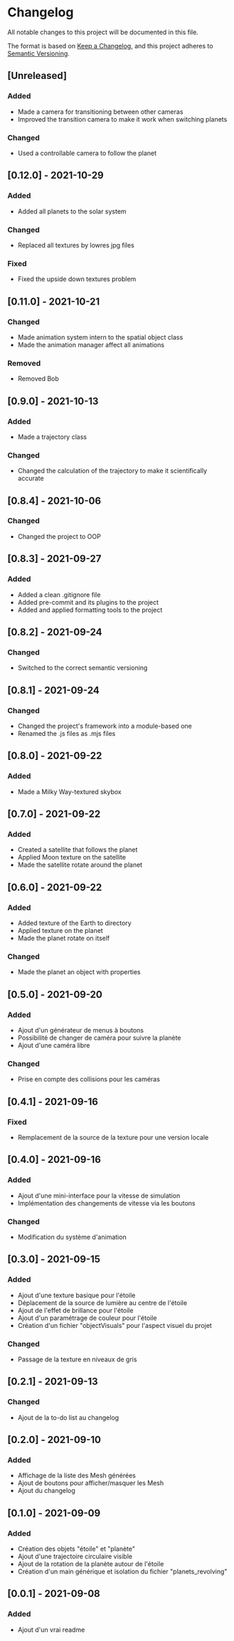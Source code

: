 # Changelog

All notable changes to this project will be documented in this file.

The format is based on [Keep a Changelog](https://keepachangelog.com/en/1.0.0/),
and this project adheres to [Semantic Versioning](https://semver.org/spec/v2.0.0.html).

## [Unreleased]

### Added

- Made a camera for transitioning between other cameras
- Improved the transition camera to make it work when switching planets

### Changed

- Used a controllable camera to follow the planet

## [0.12.0] - 2021-10-29

### Added

- Added all planets to the solar system

### Changed

- Replaced all textures by lowres jpg files

### Fixed

- Fixed the upside down textures problem

## [0.11.0] - 2021-10-21

### Changed

- Made animation system intern to the spatial object class
- Made the animation manager affect all animations

### Removed

- Removed Bob

## [0.9.0] - 2021-10-13

### Added

- Made a trajectory class

### Changed

- Changed the calculation of the trajectory to make it scientifically accurate

## [0.8.4] - 2021-10-06

### Changed

- Changed the project to OOP

## [0.8.3] - 2021-09-27

### Added

- Added a clean .gitignore file
- Added pre-commit and its plugins to the project
- Added and applied formatting tools to the project

## [0.8.2] - 2021-09-24

### Changed

- Switched to the correct semantic versioning

## [0.8.1] - 2021-09-24

### Changed

- Changed the project's framework into a module-based one
- Renamed the .js files as .mjs files

## [0.8.0] - 2021-09-22

### Added

- Made a Milky Way-textured skybox

## [0.7.0] - 2021-09-22

### Added

- Created a satellite that follows the planet
- Applied Moon texture on the satellite
- Made the satellite rotate around the planet

## [0.6.0] - 2021-09-22

### Added

- Added texture of the Earth to directory
- Applied texture on the planet
- Made the planet rotate on itself

### Changed

- Made the planet an object with properties

## [0.5.0] - 2021-09-20

### Added

- Ajout d'un générateur de menus à boutons
- Possibilité de changer de caméra pour suivre la planète
- Ajout d'une caméra libre

### Changed

- Prise en compte des collisions pour les caméras

## [0.4.1] - 2021-09-16

### Fixed

- Remplacement de la source de la texture pour une version locale

## [0.4.0] - 2021-09-16

### Added

- Ajout d'une mini-interface pour la vitesse de simulation
- Implémentation des changements de vitesse via les boutons

### Changed

- Modification du système d'animation

## [0.3.0] - 2021-09-15

### Added

- Ajout d'une texture basique pour l'étoile
- Déplacement de la source de lumière au centre de l'étoile
- Ajout de l'effet de brillance pour l'étoile
- Ajout d'un paramétrage de couleur pour l'étoile
- Création d'un fichier "objectVisuals" pour l'aspect visuel du projet

### Changed

- Passage de la texture en niveaux de gris

## [0.2.1] - 2021-09-13

### Changed

- Ajout de la to-do list au changelog

## [0.2.0] - 2021-09-10

### Added

- Affichage de la liste des Mesh générées
- Ajout de boutons pour afficher/masquer les Mesh
- Ajout du changelog

## [0.1.0] - 2021-09-09

### Added

- Création des objets "étoile" et "planète"
- Ajout d'une trajectoire circulaire visible
- Ajout de la rotation de la planète autour de l'étoile
- Création d'un main générique et isolation du fichier "planets_revolving"

## [0.0.1] - 2021-09-08

### Added

- Ajout d'un vrai readme
